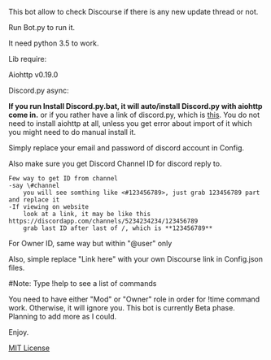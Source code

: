 This bot allow to check Discourse if there is any new update thread or not.

Run Bot.py to run it.

It need python 3.5 to work.

Lib require:

Aiohttp v0.19.0

Discord.py async:

**If you run Install Discord.py.bat, it will auto/install Discord.py with aiohttp come in.**
or if you rather have a link of discord.py, which is [this](https://github.com/Rapptz/discord.py). You do not need to install aiohttp at all, unless you get error about import of it which you might need to do manual install it.

Simply replace your email and password of discord account in Config.

Also make sure you get Discord Channel ID for discord reply to.

    Few way to get ID from channel
    -say \#channel
        you will see somthing like <#123456789>, just grab 123456789 part and replace it
    -If viewing on website 
        look at a link, it may be like this https://discordapp.com/channels/5234234234/123456789
        grab last ID after last of /, which is **123456789**
For Owner ID, same way but within "\@user" only

Also, simple replace "Link here" with your own Discourse link in Config.json files.



#Note:
Type !help to see a list of commands

You need to have either "Mod" or "Owner" role in order for !time command work. Otherwise, it will ignore you.
This bot is currently Beta phase.
Planning to add more as I could.

Enjoy.


[MIT License](https://github.com/Maverun/Discourse-Discord.Bot/blob/master/LICENSE)
